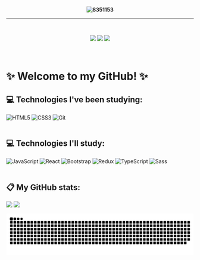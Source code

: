 <h4 align="center">
    
![8351153](https://user-images.githubusercontent.com/109745342/211687644-6db229a5-c3f6-4d3b-b005-23a48754837b.gif)

<hr>
<br>

<a href="https://instagram.com/evycode" target="_blank"><img src="https://img.shields.io/badge/-Instagram-%23E4405F?style=for-the-badge&logo=instagram&logoColor=white" target="_blank"></a> <a href="https://www.linkedin.com/in/evelynlacerda" target="_blank"><img src="https://img.shields.io/badge/-LinkedIn-%230077B5?style=for-the-badge&logo=linkedin&logoColor=white" target="_blank"></a> <a href = "mailto:evelyndslacerda@gmail.com"><img src="https://img.shields.io/badge/Gmail-D14836?style=for-the-badge&logo=gmail&logoColor=white" target="_blank"></a>
</h4>

<br>

# ✨ Welcome to my GitHub! ✨
## 💻 Technologies I've been studying:
<div style="display: inline_block">
    <img align="center" alt="HTML5" width="50" height="40" src="https://cdn.jsdelivr.net/gh/devicons/devicon/icons/html5/html5-original.svg" />
    <img align="center" alt="CSS3" width="50" height="40" src="https://cdn.jsdelivr.net/gh/devicons/devicon/icons/css3/css3-original.svg" />
    <img align="center" alt="Git" width="50" height="40" src="https://cdn.jsdelivr.net/gh/devicons/devicon/icons/git/git-original.svg" />
</div>
    
<br>

## 💻 Technologies I'll study:
<div style="display: inline_block">
    <img align="center" alt="JavaScript" width="50" height="40" src="https://cdn.jsdelivr.net/gh/devicons/devicon/icons/javascript/javascript-original.svg" />
    <img align="center" alt="React" width="50" height="40" src="https://cdn.jsdelivr.net/gh/devicons/devicon/icons/react/react-original.svg" />
    <img align="center" alt="Bootstrap" width="50" height="40" src="https://cdn.jsdelivr.net/gh/devicons/devicon/icons/bootstrap/bootstrap-plain.svg" />
    <img align="center" alt="Redux" width="50" height="40" src="https://cdn.jsdelivr.net/gh/devicons/devicon/icons/redux/redux-original.svg" />
    <img align="center" alt="TypeScript" width="50" height="40" src="https://cdn.jsdelivr.net/gh/devicons/devicon/icons/typescript/typescript-original.svg" />
    <img align="center" alt="Sass" width="50" height="40" src="https://cdn.jsdelivr.net/gh/devicons/devicon/icons/sass/sass-original.svg" />
</div>

<br>

## 📋 My GitHub stats:
<div style="display: inline-block">
    <img height="150em" src="https://github-readme-stats.vercel.app/api?username=evelynlacerda&show_icons=true&theme=bear&include_all_commits=true&count_private=true"/>
    <a href="https://github.com/evelynlacerda">
    <img height="150em" src="https://github-readme-stats.vercel.app/api/top-langs/?username=evelynlacerda&layout=compact&langs_count=7&theme=bear"/>

</div>

<br>

![Snake animation](https://github.com/evelynlacerda/evelynlacerda/blob/output/github-contribution-grid-snake.svg)
